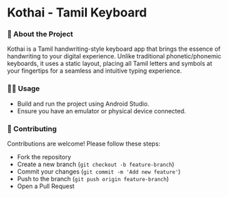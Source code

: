 # Kothai - Tamil Keyboard

### 🚀 About the Project

Kothai is a Tamil handwriting-style keyboard app that brings the essence of handwriting to your digital experience. Unlike traditional phonetic/phonemic keyboards, it uses a static layout, placing all Tamil letters and symbols at your fingertips for a seamless and intuitive typing experience.

### 🏃‍♂️ Usage

- Build and run the project using Android Studio.
- Ensure you have an emulator or physical device connected.

### 🤝 Contributing

Contributions are welcome! Please follow these steps:
- Fork the repository
- Create a new branch (`git checkout -b feature-branch`)
- Commit your changes (`git commit -m 'Add new feature'`)
- Push to the branch (`git push origin feature-branch`)
- Open a Pull Request
